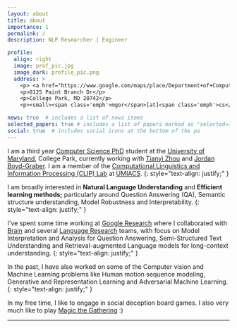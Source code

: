 ```yaml
---
layout: about
title: about
importance: 1
permalink: /
description: NLP Researcher | Engineer

profile:
  align: right
  image: prof_pic.jpg
  image_dark: profile_pic.png
  address: >
    <p> <a href="https://www.google.com/maps/place/Department+of+Computer+Science/@38.9895591,-76.9367517,17z/data=!4m5!3m4!1s0x89b7c6a392b5e087:0xd66fdb955664e740!8m2!3d38.9890788!4d-76.9361681">Iribe</a> 4108</p>
    <p>8125 Paint Branch Dr</p>
    <p>College Park, MD 20742</p>
    <p><small><span class='emph'>mgor</span>[at]<span class='emph'>cs</span>[dot]<span class='emph'>umd</span>[dot]<span class='emph'>edu</span></small></p>

news: true  # includes a list of news items
selected_papers: true # includes a list of papers marked as "selected={true}"
social: true  # includes social icons at the bottom of the pa
---
```


I am a third year [Computer Science PhD](http://cs.umd.edu) student at the [University of Maryland](https://umd.edu), College Park, currently working with [Tianyi Zhou](https://tianyizhou.github.io/) and [Jordan Boyd-Graber](http://users.umiacs.umd.edu/~jbg/). I am a member of the [Computational Linguistics and Information Processing (CLIP) Lab](https://wiki.umiacs.umd.edu/clip/index.php/Main_Page) at [UMIACS](https://www.umiacs.umd.edu/).
{: style="text-align: justify;" }

I am broadly interested in __Natural Language Understanding__ and __Efficient learning methods;__ particularly around <span class="emph"> Question Answering (QA), Semantic structure understanding, Model Robustness and Interpretability</span>.
{: style="text-align: justify;" }

I've spent some time working at [Google Research](http://research.google.com) where I collaborated with [Brain](https://research.google/teams/brain/) and several [Language Research](https://research.google/research-areas/natural-language-processing/) teams, with focus on Model Interpretation and Analysis for <span class="emph">Question Answering</span>, <span class="emph">Semi-Structured Text Understanding</span> and <span class="emph">Retrieval-augmented Language models</span> for long-context understanding.
{: style="text-align: justify;" }

In the past, I have also worked on some of the <span class="emph">Computer vision and Machine Learning</span> problems like Human motion sequence modeling, Generative and Representation Learning and Adversarial Machine Learning.
{: style="text-align: justify;" }

In my free time, I like to engage in social deception board games. I also very much like to play [Magic the Gathering](https://www.wikiwand.com/en/Magic:_The_Gathering) :)
<!-- I am quite excited about learning and applying Visually grounded contexts for Language Understanding tasks as well.
{: style="text-align: justify;" } -->

<!-- UMD Students enrolled in [CMSC 848Q](http://users.umiacs.umd.edu/~jbg/teaching/CMSC_848/) can book appointments for my TA office hours [here](https://calendar.google.com/calendar/u/0/selfsched?sstoken=UUtnMXZ1dkk4aGRLfGRlZmF1bHR8MDJlZTBiM2M1ZTZlMDRkNGI0NzRlNmM3M2MyZTYwNmY) -->

---